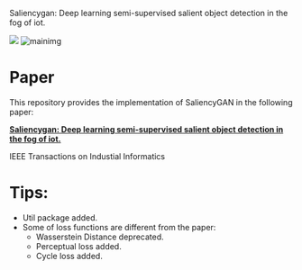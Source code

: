 Saliencygan: Deep learning semi-supervised salient object detection in the fog of iot.

![](https://img.shields.io/badge/license-MIT-blue)
![mainimg](https://github.com/Heye-SYSU/SaliencyGAN/blob/master/fig2.png)

# Paper
This repository provides the implementation of SaliencyGAN in the following paper: 

[**Saliencygan: Deep learning semi-supervised salient object detection in the fog of iot.**](https://ieeexplore.ieee.org/abstract/document/8859383)

IEEE Transactions on Industial Informatics

# Tips: 
* Util package added.
* Some of loss functions are different from the paper: 
  * Wasserstein Distance deprecated.
  * Perceptual loss added.  
  * Cycle loss added.
